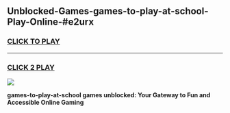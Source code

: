 
## Unblocked-Games-games-to-play-at-school-Play-Online-#e2urx
<h3>
<a href="https://premium.freeplayer.one?title=games-to-play-at-school&ref=24F">CLICK TO PLAY</a></h3>
<hr>

<h3>
<a href="https://premium.freeplayer.one?title=games-to-play-at-school&ref=24F">CLICK 2 PLAY</a>
  
</h3>

<a href="https://premium.freeplayer.one?title=games-to-play-at-school&ref=24F/"><img src="https://clearcache.store/games.png"></a>


**games-to-play-at-school games unblocked: Your Gateway to Fun and Accessible Online Gaming**

